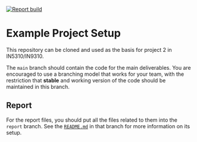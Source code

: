 [![Report build](https://github.uio.no/2023-s2-in5310-in9310/example-p2/actions/workflows/build.yml/badge.svg?branch=report)](https://github.uio.no/2023-s2-in5310-in9310/example-p2/actions/workflows/build.yml)
# Example Project Setup

This repository can be cloned and used as the basis for project 2 in IN5310/IN9310.

The `main` branch should contain the code for the main deliverables.  You are encouraged to use a branching model that works for your team, with the restriction that **stable** and working version of the code should be maintained in this branch.

## Report

For the report files, you should put all the files related to them into the `report` branch.  See the [`README.md`](../report/README.md) in that branch for more information on its setup.

